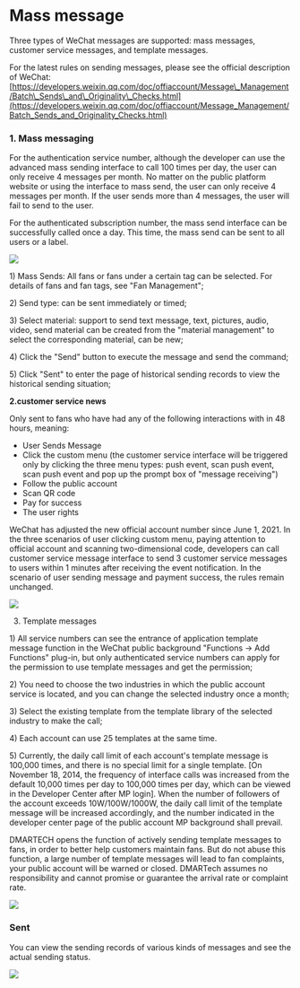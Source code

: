 # Mass message

Three types of WeChat messages are supported: mass messages, customer service messages, and template messages.

For the latest rules on sending messages, please see the official description of WeChat: [https://developers.weixin.qq.com/doc/offiaccount/Message\_Management/Batch\_Sends\_and\_Originality\_Checks.html](https://developers.weixin.qq.com/doc/offiaccount/Message_Management/Batch_Sends_and_Originality_Checks.html)

### **1. Mass messaging**

For the authentication service number, although the developer can use the advanced mass sending interface to call 100 times per day, the user can only receive 4 messages per month. No matter on the public platform website or using the interface to mass send, the user can only receive 4 messages per month. If the user sends more than 4 messages, the user will fail to send to the user.

For the authenticated subscription number, the mass send interface can be successfully called once a day. This time, the mass send can be sent to all users or a label.

![](../.gitbook/assets/image%20%2851%29.gif)

1\) Mass Sends: All fans or fans under a certain tag can be selected. For details of fans and fan tags, see "Fan Management";

2\) Send type: can be sent immediately or timed;

3\) Select material: support to send text message, text, pictures, audio, video, send material can be created from the "material management" to select the corresponding material, can be new;

4\) Click the "Send" button to execute the message and send the command;

5\) Click "Sent" to enter the page of historical sending records to view the historical sending situation;

**2.customer service news**

Only sent to fans who have had any of the following interactions with in 48 hours, meaning:

* User Sends Message
* Click the custom menu \(the customer service interface will be triggered only by clicking the three menu types: push event, scan push event, scan push event and pop up the prompt box of "message receiving"\)
* Follow the public account
* Scan QR code
* Pay for success
* The user rights

WeChat has adjusted the new official account number since June 1, 2021. In the three scenarios of user clicking custom menu, paying attention to official account and scanning two-dimensional code, developers can call customer service message interface to send 3 customer service messages to users within 1 minutes after receiving the event notification. In the scenario of user sending message and payment success, the rules remain unchanged.

![](../.gitbook/assets/image%20%2846%29.gif)

3. Template messages

1\) All service numbers can see the entrance of application template message function in the WeChat public background "Functions -&gt; Add Functions" plug-in, but only authenticated service numbers can apply for the permission to use template messages and get the permission;

2\) You need to choose the two industries in which the public account service is located, and you can change the selected industry once a month;

3\) Select the existing template from the template library of the selected industry to make the call;

4\) Each account can use 25 templates at the same time.

5\) Currently, the daily call limit of each account's template message is 100,000 times, and there is no special limit for a single template. \[On November 18, 2014, the frequency of interface calls was increased from the default 10,000 times per day to 100,000 times per day, which can be viewed in the Developer Center after MP login\]. When the number of followers of the account exceeds 10W/100W/1000W, the daily call limit of the template message will be increased accordingly, and the number indicated in the developer center page of the public account MP background shall prevail.

DMARTECH opens the function of actively sending template messages to fans, in order to better help customers maintain fans. But do not abuse this function, a large number of template messages will lead to fan complaints, your public account will be warned or closed. DMARTech assumes no responsibility and cannot promise or guarantee the arrival rate or complaint rate.

![](../.gitbook/assets/image%20%2855%29.gif)

### Sent

You can view the sending records of various kinds of messages and see the actual sending status.

![](../.gitbook/assets/image%20%2859%29.gif)











































































